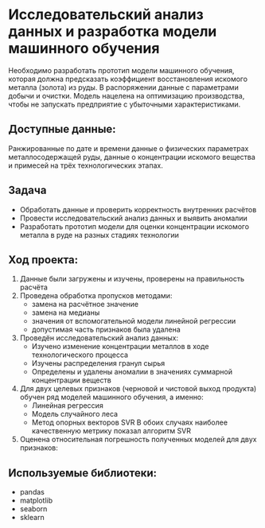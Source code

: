 # Исследовательский анализ данных и разработка модели машинного обучения
Необходимо разработать прототип модели машинного обучения, которая должна предсказать коэффициент восстановления искомого металла (золота) из руды. 
В распоряжении данные с параметрами добычи и очистки. Модель нацелена на оптимизацию производства, чтобы не запускать предприятие с убыточными характеристиками.

## Доступные данные:
Ранжированные по дате и времени данные о физических параметрах металлосодержащей руды, данные о концентрации искомого вещества и примесей на трёх технологических этапах.

## Задача
- Обработать данные и проверить корректность внутренних расчётов
- Провести исследовательский анализ данных и выявить аномалии
- Разработать прототип модели для оценки концентрации искомого металла в руде на разных стадиях технологии

## Ход проекта:
1. Данные были загружены и изучены, проверены на правильность расчёта
2. Проведена обработка пропусков методами:
    - замена на расчётное значение
    - замена на медианы
    - значения от вспомогательной модели линейной регрессии
    - допустимая часть признаков была удалена
3. Проведён исследовательский анализ данных:
    - Изучено изменение концентрации металлов в ходе технологического процесса
    - Изучены распределения гранул сырья
    - Определены и удалены аномалии в значениях суммарной концентрации веществ
4. Для двух целевых признаков (черновой и чистовой выход продукта) обучен ряд моделей машинного обучения, а именно:
    - Линейная регрессия
    - Модель случайного леса
    - Метод опорных векторов SVR
    В обоих случаях наиболее качественную метрику показал алгоритм SVR
5. Оценена относительная погрешность полученных моделей для двух признаков: 

## Используемые библиотеки:
- pandas
- matplotlib
- seaborn
- sklearn

